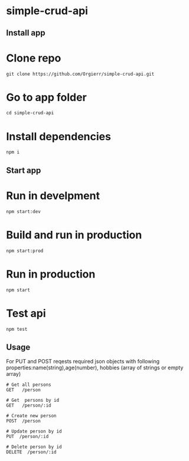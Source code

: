 # simple-crud-api

## Install app

# Clone repo

```
git clone https://github.com/Orgierr/simple-crud-api.git
```

# Go to app folder

```
cd simple-crud-api
```

# Install dependencies

```
npm i
```

## Start app

# Run in develpment

```
npm start:dev
```

# Build and run in production

```
npm start:prod
```

# Run in production

```
npm start
```

# Test api

```
npm test
```

## Usage

For PUT and POST reqests required json objects with following properties:name(string),age(number), hobbies (array of strings or empty array)

```
# Get all persons
GET   /person

# Get  persons by id
GET   /person/:id

# Create new person
POST  /person

# Update person by id
PUT  /person/:id

# Delete person by id
DELETE  /person/:id

```
